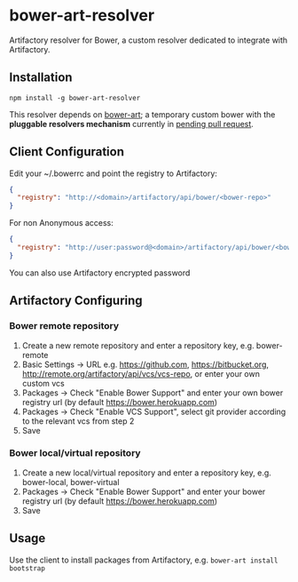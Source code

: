 # bower-art-resolver
Artifactory resolver for Bower, a custom resolver dedicated to integrate with Artifactory.

## Installation
`npm install -g bower-art-resolver`

This resolver depends on [bower-art](https://github.com/JFrogDev/bower-art/tree/bower-poc); a temporary custom bower with the **pluggable resolvers mechanism** currently in [pending pull request](https://github.com/bower/bower/pull/1686).  

## Client Configuration

Edit your ~/.bowerrc and point the registry to Artifactory:
```json
{
  "registry": "http://<domain>/artifactory/api/bower/<bower-repo>"
}
```

For non Anonymous access:
```json
{
  "registry": "http://user:password@<domain>/artifactory/api/bower/<bower-repo>"
}
```
You can also use Artifactory encrypted password 

## Artifactory Configuring 

### Bower remote repository
1. Create a new remote repository and enter a repository key, e.g. bower-remote
2. Basic Settings -> URL e.g. https://github.com, https://bitbucket.org, http://remote.org/artifactory/api/vcs/vcs-repo, or enter your own custom vcs
3. Packages -> Check "Enable Bower Support" and enter your own bower registry url (by default https://bower.herokuapp.com)
4. Packages -> Check "Enable VCS Support", select git provider according to the relevant vcs from step 2
5. Save

### Bower local/virtual repository
1. Create a new local/virtual repository and enter a repository key, e.g. bower-local, bower-virtual
2. Packages -> Check "Enable Bower Support" and enter your bower registry url (by default https://bower.herokuapp.com)
3. Save

## Usage

Use the client to install packages from Artifactory, e.g. `bower-art install bootstrap`
